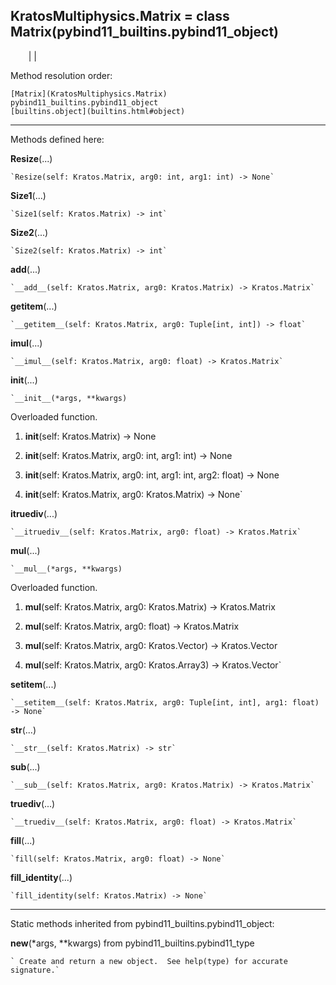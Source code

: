   
**KratosMultiphysics.Matrix** = class
Matrix(pybind11_builtins.pybind11_object)  
---  
`    `|   |

Method resolution order:

    [Matrix](KratosMultiphysics.Matrix)
    pybind11_builtins.pybind11_object
    [builtins.object](builtins.html#object)

* * *

Methods defined here:  

**Resize**(...)

    `Resize(self: Kratos.Matrix, arg0: int, arg1: int) -> None`

**Size1**(...)

    `Size1(self: Kratos.Matrix) -> int`

**Size2**(...)

    `Size2(self: Kratos.Matrix) -> int`

**__add__**(...)

    `__add__(self: Kratos.Matrix, arg0: Kratos.Matrix) -> Kratos.Matrix`

**__getitem__**(...)

    `__getitem__(self: Kratos.Matrix, arg0: Tuple[int, int]) -> float`

**__imul__**(...)

    `__imul__(self: Kratos.Matrix, arg0: float) -> Kratos.Matrix`

**__init__**(...)

    `__init__(*args, **kwargs)  
Overloaded  function.  
  
1. __init__(self: Kratos.Matrix) -> None  
  
2. __init__(self: Kratos.Matrix, arg0: int, arg1: int) -> None  
  
3. __init__(self: Kratos.Matrix, arg0: int, arg1: int, arg2: float) -> None  
  
4. __init__(self: Kratos.Matrix, arg0: Kratos.Matrix) -> None`

**__itruediv__**(...)

    `__itruediv__(self: Kratos.Matrix, arg0: float) -> Kratos.Matrix`

**__mul__**(...)

    `__mul__(*args, **kwargs)  
Overloaded  function.  
  
1. __mul__(self: Kratos.Matrix, arg0: Kratos.Matrix) -> Kratos.Matrix  
  
2. __mul__(self: Kratos.Matrix, arg0: float) -> Kratos.Matrix  
  
3. __mul__(self: Kratos.Matrix, arg0: Kratos.Vector) -> Kratos.Vector  
  
4. __mul__(self: Kratos.Matrix, arg0: Kratos.Array3) -> Kratos.Vector`

**__setitem__**(...)

    `__setitem__(self: Kratos.Matrix, arg0: Tuple[int, int], arg1: float) -> None`

**__str__**(...)

    `__str__(self: Kratos.Matrix) -> str`

**__sub__**(...)

    `__sub__(self: Kratos.Matrix, arg0: Kratos.Matrix) -> Kratos.Matrix`

**__truediv__**(...)

    `__truediv__(self: Kratos.Matrix, arg0: float) -> Kratos.Matrix`

**fill**(...)

    `fill(self: Kratos.Matrix, arg0: float) -> None`

**fill_identity**(...)

    `fill_identity(self: Kratos.Matrix) -> None`

* * *

Static methods inherited from pybind11_builtins.pybind11_object:  

**__new__**(*args, **kwargs) from pybind11_builtins.pybind11_type

    ` Create and return a new object.  See help(type) for accurate signature.`

